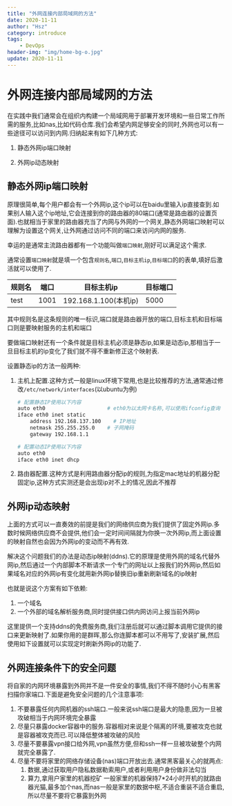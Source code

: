 ```yaml
---
title: "外网连接内部局域网的方法"
date: 2020-11-11
author: "Hsz"
category: introduce
tags:
    - DevOps
header-img: "img/home-bg-o.jpg"
update: 2020-11-11
---
```

# 外网连接内部局域网的方法

在实践中我们通常会在组织内构建一个局域网用于部署开发环境和一些日常工作所需的服务,比如nas,比如代码仓库.我们会希望内网足够安全的同时,外网也可以有一些途径可以访问到内网.归纳起来有如下几种方式:

1. 静态外网ip端口映射

2. 外网ip动态映射

## 静态外网ip端口映射

原理很简单,每个用户都会有一个外网ip,这个ip可以在baidu里输入ip直接查到.如果别人输入这个ip地址,它会连接到你的路由器的80端口(通常是路由器的设置页面).也就相当于家里的路由器充当了内网与外网的一个网关,静态外网端口映射可以理解为设置这个网关,让外网通过访问不同的端口来访问内网的服务.

幸运的是通常主流路由器都有一个功能叫做`端口映射`,刚好可以满足这个需求.

通常设置`端口映射`就是填一个包含`规则名`,`端口`,`目标主机ip`,`目标端口`的的表单,填好后激活就可以使用了.

规则名|端口|目标主机ip|目标端口
---|---|---|---
test|1001|192.168.1.100(本机ip)|5000

其中规则名是这条规则的唯一标识,端口就是路由器开放的端口,目标主机和目标端口则是要映射服务的主机和端口

要做端口映射还有一个条件就是目标主机必须是静态ip,如果是动态ip,那相当于一旦目标主机的ip变化了我们就不得不重新修正这个映射表.

设置静态ip的方法一般两种:

1. 主机上配置.这种方式一般是linux环境下常用,也是比较推荐的方法,通常通过修改`/etc/network/interfaces`(以ubuntu为例)

    ```bash
    # 配置静态IP使用以下内容
    auto eth0                    # eth0为以太网卡名称,可以使用ifconfig查询
    iface eth0 inet static
        address 192.168.137.100    # IP地址
        netmask 255.255.255.0    # 子网掩码
        gateway 192.168.1.1

    # 配置动态IP使用以下内容
    auto eth0    
    iface eth0 inet dhcp 
    ```

2. 路由器配置.这种方式是利用路由器分配ip的规则,为指定mac地址的机器分配固定ip,这种方式实测还是会出现ip对不上的情况,因此不推荐

## 外网ip动态映射

上面的方式可以一直奏效的前提是我们的网络供应商为我们提供了固定外网ip.多数时候网络供应商不会提供,他们会一定时间间隔就为你换一次外网ip,而上面设置的映射自然也会因为外网ip的变动而不再有效.

解决这个问题我们的办法是动态ip映射(ddns).它的原理是使用外网的域名代替外网ip,然后通过一个内部脚本不断请求一个专门的网址以上报我们的外网ip,然后如果域名对应的外网ip有变化就用新外网ip替换旧ip重新刷新域名的ip映射

也就是说这个方案有如下依赖:

1. 一个域名
2. 一个外部的域名解析服务商,同时提供接口供内网访问上报当前外网ip

这里提供一个支持ddns的免费服务商[](),我们注册后就可以通过脚本调用它提供的接口来更新映射了.如果你用的是群晖,那么你连脚本都可以不用写了,安装扩展[](),然后使用如下设置就可以实现定时刷新外网ip的功能了.

## 外网连接条件下的安全问题

将自家的内网环境暴露到外网并不是一件安全的事情,我们不得不随时小心有黑客扫描你家端口.下面是避免安全问题的几个注意事项:

1. 不要暴露任何内网机器的ssh端口.一般来说ssh端口是最大的隐患,因为一旦被攻破相当于内网环境完全暴露
2. 尽量只暴露docker容器中的服务.容器相对来说是个隔离的环境,要被攻克也就是容器被攻克而已.可以降低整体被攻破的风险
3. 尽量不要暴露vpn接口给外网,vpn虽然方便,但和ssh一样一旦被攻破整个内网就完全暴露了.
4. 尽量不要将家里的网络存储设备(nas)端口开放出去.通常黑客最关心的就两点:
    1. 数据,通过获取用户隐私数据勒索用户,或者利用用户身份做非法勾当
    2. 算力,拿用户家里的机器挖矿
    一般家里的机器保持7*24小时开机的就路由器光猫,最多加个nas,而nas一般是家里的数据中枢,不适合重装不适合重启,所以尽量不要将它暴露到外网
